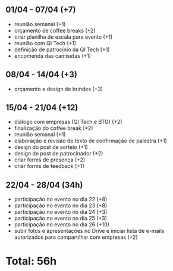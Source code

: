 ## 01/04 - 07/04 (+7)
- reunião semanal (+1)
- orçamento de coffee breaks (+2)
- criar planilha de escala para evento (+1)
- reunião com QI Tech (+1)
- definição de patrocínio da QI Tech (+1)
- encomenda das camisetas (+1)

## 08/04 - 14/04 (+3)
- orçamento e design de brindes (+3)

## 15/04 - 21/04 (+12)
- diálogo com empresas (QI Tech e BTG) (+2)
- finalização do coffee break (+2)
- reunião semanal (+1)
- elaboração e revisão de texto de confirmação de palestra (+1)
- design do post de sorteio (+1)
- design de post de patrocinador (+2)
- criar forms de presença (+2)
- criar forms de feedback (+1)

## 22/04 - 28/04 (34h)
- participação no evento no dia 22 (+8)
- participação no evento no dia 23 (+8)
- participação no evento no dia 24 (+3)
- participação no evento no dia 25 (+3)
- participação no evento no dia 26 (+10)
- subir fotos e apresentações no Drive e iniciar lista de e-mails autorizados para compartilhar com empresas (+2)

# Total: 56h
